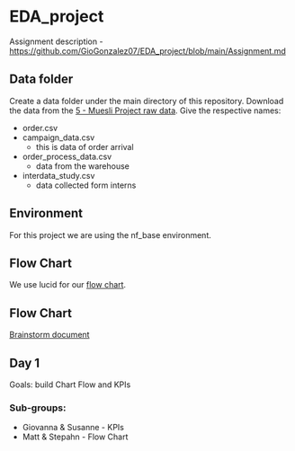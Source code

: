 # EDA_project

Assignment description - https://github.com/GioGonzalez07/EDA_project/blob/main/Assignment.md

## Data folder

Create a data folder under the main directory of this repository.
Download the data from the [5 - Muesli Project raw data](https://docs.google.com/spreadsheets/d/1IK_0Cvxvqhm2vldztVQTve_-5S07KkL9imzyGSa8lac/edit#gid=1059263093).
Give the respective names:

- order.csv
- campaign_data.csv
  - this is data of order arrival
- order_process_data.csv
  - data from the warehouse
- interdata_study.csv
  - data collected form interns

## Environment

For this project we are using the nf_base environment.

## Flow Chart

We use lucid for our [flow chart](https://app.diagrams.net/#G1NOqs27dcVqgtlMyDEF9AQUlPIoIWBoH1#%7B%22pageId%22%3A%223aLx8Cu60_MIACBAz9Yl%22%7D).

## Flow Chart

[Brainstorm document](https://docs.google.com/document/d/1uiBcnAYfK6H6_vff7eo-2SPqDq0JtQCdqmx785tTuNQ/edit?usp=sharing)

## Day 1

Goals: build Chart Flow and KPIs

### Sub-groups:

- Giovanna & Susanne - KPIs
- Matt & Stepahn - Flow Chart
